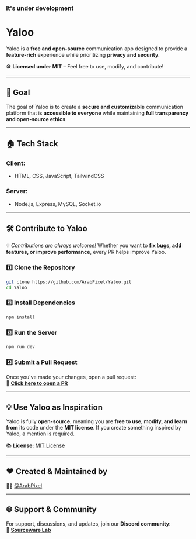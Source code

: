 ### It's under development
# Yaloo

Yaloo is a **free and open-source** communication app designed to provide a **feature-rich** experience while prioritizing **privacy and security**.

🛠️ **Licensed under MIT** – Feel free to use, modify, and contribute!

---

## 🚀 Goal

The goal of Yaloo is to create a **secure and customizable** communication platform that is **accessible to everyone** while maintaining **full transparency and open-source ethics**.

---

## 🏠️ Tech Stack

### **Client:**

- HTML, CSS, JavaScript, TailwindCSS

### **Server:**

- Node.js, Express, MySQL, Socket.io

---

## 🛠️ Contribute to Yaloo

💡 *Contributions are always welcome!* Whether you want to **fix bugs, add features, or improve performance**, every PR helps improve Yaloo.

### 1️⃣ Clone the Repository

```bash
git clone https://github.com/ArabPixel/Yaloo.git
cd Yaloo
```

### 2️⃣ Install Dependencies

```bash
npm install
```

### 3️⃣ Run the Server

```bash
npm run dev
```

### 4️⃣ Submit a Pull Request

Once you've made your changes, open a pull request:\
🔗 [**Click here to open a PR**](https://github.com/ArabPixel/Yaloo/pulls)

---

## 💡 Use Yaloo as Inspiration

Yaloo is fully **open-source**, meaning you are **free to use, modify, and learn from** its code under the **MIT license**. If you create something inspired by Yaloo, a mention is required.

📚 **License:** [MIT License](./LICENSE)

---

## ❤️ Created & Maintained by

👨‍💻 [@ArabPixel](https://www.github.com/ArabPixel)

---

## 🌐 Support & Community

For support, discussions, and updates, join our **Discord community**:\
🔗 [**Sourceware Lab**](https://discord.gg/X69MUr2DKm)
